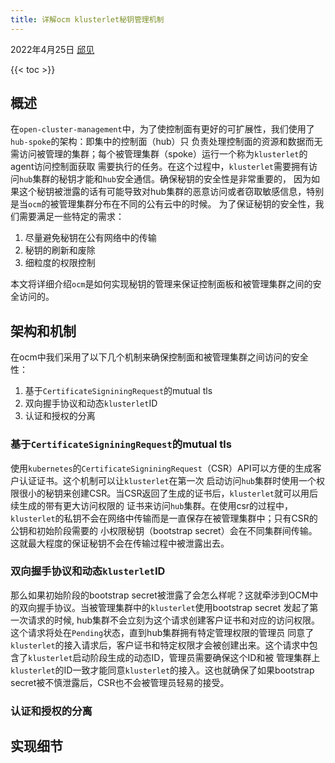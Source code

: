 ```yaml
---
title: 详解ocm klusterlet秘钥管理机制
---
```


2022年4月25日 [邱见](https://github.com/qiujian16)

{{< toc >}}

## 概述
在`open-cluster-management`中，为了使控制面有更好的可扩展性，我们使用了`hub-spoke`的架构：即集中的控制面（hub）只
负责处理控制面的资源和数据而无需访问被管理的集群；每个被管理集群（spoke）运行一个称为`klusterlet`的agent访问控制面获取
需要执行的任务。在这个过程中，`klusterlet`需要拥有访问`hub`集群的秘钥才能和`hub`安全通信。确保秘钥的安全性是非常重要的，
因为如果这个秘钥被泄露的话有可能导致对hub集群的恶意访问或者窃取敏感信息，特别是当`ocm`的被管理集群分布在不同的公有云中的时候。
为了保证秘钥的安全性，我们需要满足一些特定的需求：
1. 尽量避免秘钥在公有网络中的传输
2. 秘钥的刷新和废除
3. 细粒度的权限控制

本文将详细介绍`ocm`是如何实现秘钥的管理来保证控制面板和被管理集群之间的安全访问的。

## 架构和机制

在ocm中我们采用了以下几个机制来确保控制面和被管理集群之间访问的安全性：

1. 基于`CertificateSigniningRequest`的mutual tls
2. 双向握手协议和动态`klusterlet`ID
3. 认证和授权的分离

### 基于`CertificateSigniningRequest`的mutual tls

使用`kubernetes`的`CertificateSigniningRequest`（CSR）API可以方便的生成客户认证证书。这个机制可以让`klusterlet`在第一次
启动访问`hub`集群时使用一个权限很小的秘钥来创建CSR。当CSR返回了生成的证书后，`klusterlet`就可以用后续生成的带有更大访问权限的
证书来访问`hub`集群。在使用csr的过程中，`klusterlet`的私钥不会在网络中传输而是一直保存在被管理集群中；只有CSR的公钥和初始阶段需要的
小权限秘钥（bootstrap secret）会在不同集群间传输。这就最大程度的保证秘钥不会在传输过程中被泄露出去。

### 双向握手协议和动态`klusterlet`ID

那么如果初始阶段的bootstrap secret被泄露了会怎么样呢？这就牵涉到OCM中的双向握手协议。当被管理集群中的`klusterlet`使用bootstrap secret
发起了第一次请求的时候, hub集群不会立刻为这个请求创建客户证书和对应的访问权限。这个请求将处在`Pending`状态，直到hub集群拥有特定管理权限的管理员
同意了`klusterlet`的接入请求后，客户证书和特定权限才会被创建出来。这个请求中包含了`klusterlet`启动阶段生成的动态ID，管理员需要确保这个ID和被
管理集群上`klusterlet`的ID一致才能同意`klusterlet`的接入。这也就确保了如果bootstrap secret被不慎泄露后，CSR也不会被管理员轻易的接受。

### 认证和授权的分离

## 实现细节
